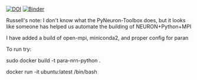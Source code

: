 [![DOI](https://zenodo.org/badge/doi/10.5281/zenodo.12576.png)](http://dx.doi.org/10.5281/zenodo.12576) [![Binder](http://mybinder.org/badge.svg)](http://mybinder.org/repo/ahwillia/PyNeuron-Toolbox)


Russell's note: I don't know what the PyNeuron-Toolbox does, but it looks like someone has helped us automate the building of NEURON+Python+MPI



I have added a build of open-mpi, miniconda2, and proper config for paran

To run try:

sudo docker build -t para-nrn-python .

docker run -it ubuntu:latest /bin/bash
